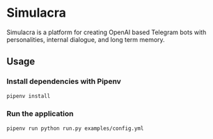 # Simulacra

Simulacra is a platform for creating OpenAI based Telegram bots with personalities, internal dialogue, and long term memory.

## Usage

### Install dependencies with Pipenv

```sh
pipenv install
```

### Run the application

```sh
pipenv run python run.py examples/config.yml
```
